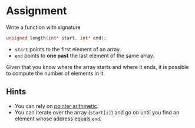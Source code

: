 # Assignment

Write a function with signature

```c++
unsigned length(int* start, int* end);
```

* `start` points to the first element of an array.
* `end` points to **one past** the last element of the same array.

Given that you know where the array starts and where it ends, it is
possible to compute the number of elements in it.

## Hints

* You can rely on [pointer arithmetic](https://lmgtfy.com/?q=c%2B%2B+pointer+subtraction).
* You can iterate over the array (`start[i]`) and go on until you find an element whose address equals `end`.
